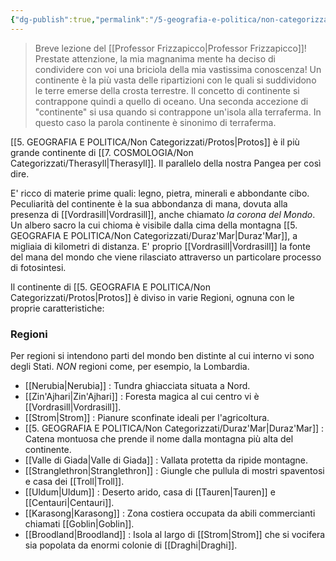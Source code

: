 ```yaml
---
{"dg-publish":true,"permalink":"/5-geografia-e-politica/non-categorizzati/protos/"}
---
```



>Breve lezione del [[Professor Frizzapicco\|Professor Frizzapicco]]! Prestate attenzione, la mia magnanima mente ha deciso di condividere con voi una briciola della mia vastissima conoscenza! Un continente è la più vasta delle ripartizioni con le quali si suddividono le terre emerse della crosta terrestre. Il concetto di continente si contrappone quindi a quello di oceano. Una seconda accezione di "continente" si usa quando si contrappone un'isola alla terraferma. In questo caso la parola continente è sinonimo di terraferma.

[[5. GEOGRAFIA  E POLITICA/Non Categorizzati/Protos\|Protos]] è il più grande continente di [[7. COSMOLOGIA/Non Categorizzati/Therasyll\|Therasyll]]. Il parallelo della nostra Pangea per così dire.

E' ricco di materie prime quali: legno, pietra, minerali e abbondante cibo. Peculiarità del continente è la sua abbondanza di mana, dovuta alla presenza di [[Vordrasill\|Vordrasill]], anche chiamato *la corona del Mondo*. Un albero sacro la cui chioma è visibile dalla cima della montagna [[5. GEOGRAFIA  E POLITICA/Non Categorizzati/Duraz'Mar\|Duraz'Mar]], a migliaia di kilometri di distanza. E' proprio [[Vordrasill\|Vordrasill]] la fonte del mana del mondo che viene rilasciato attraverso un particolare processo di fotosintesi. 

Il continente di [[5. GEOGRAFIA  E POLITICA/Non Categorizzati/Protos\|Protos]] è diviso in varie Regioni, ognuna con le proprie caratteristiche:

### Regioni

Per regioni si intendono parti del mondo ben distinte al cui interno vi sono degli Stati. *NON* regioni come, per esempio, la Lombardia.

- [[Nerubia\|Nerubia]] : Tundra ghiacciata situata a Nord.
- [[Zin'Ajhari\|Zin'Ajhari]] : Foresta magica al cui centro vi è [[Vordrasill\|Vordrasill]]. 
- [[Strom\|Strom]] : Pianure sconfinate ideali per l'agricoltura.
- [[5. GEOGRAFIA  E POLITICA/Non Categorizzati/Duraz'Mar\|Duraz'Mar]] : Catena montuosa che prende il nome dalla montagna più alta del continente.
- [[Valle di Giada\|Valle di Giada]] : Vallata protetta da ripide montagne.
- [[Stranglethron\|Stranglethron]] : Giungle che pullula di mostri spaventosi e casa dei [[Troll\|Troll]].
- [[Uldum\|Uldum]] : Deserto arido, casa di [[Tauren\|Tauren]] e [[Centauri\|Centauri]].
- [[Karasong\|Karasong]] : Zona costiera occupata da abili commercianti chiamati [[Goblin\|Goblin]].
- [[Broodland\|Broodland]] : Isola al largo di [[Strom\|Strom]] che si vocifera sia popolata da enormi colonie di [[Draghi\|Draghi]].